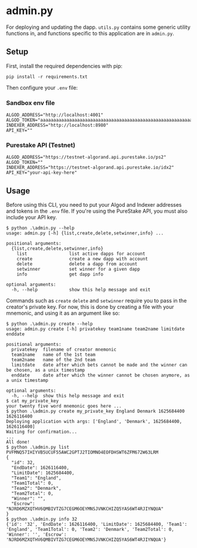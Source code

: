# admin.py

For deploying and updating the dapp. `utils.py` contains some generic utility functions in, and functions specific to this application are in `admin.py`.

## Setup

First, install the required dependencies with pip:

```
pip install -r requirements.txt
```

Then configure your `.env` file:

### Sandbox env file

```
ALGOD_ADDRESS="http://localhost:4001"
ALGOD_TOKEN="aaaaaaaaaaaaaaaaaaaaaaaaaaaaaaaaaaaaaaaaaaaaaaaaaaaaaaaaaaaaaaaa"
INDEXER_ADDRESS="http://localhost:8980"
API_KEY=""
```

### Purestake API (Testnet)

```
ALGOD_ADDRESS="https://testnet-algorand.api.purestake.io/ps2"
ALGOD_TOKEN=""
INDEXER_ADDRESS="https://testnet-algorand.api.purestake.io/idx2"
API_KEY="your-api-key-here"
```

## Usage

Before using this CLI, you need to put your Algod and Indexer addresses and tokens in the `.env` file. If you're using the PureStake API, you must also include your API key.

```
$ python .\admin.py --help
usage: admin.py [-h] {list,create,delete,setwinner,info} ...

positional arguments:
  {list,create,delete,setwinner,info}
    list                list active dapps for account
    create              create a new dapp with account
    delete              delete a dapp from account
    setwinner           set winner for a given dapp
    info                get dapp info

optional arguments:
  -h, --help            show this help message and exit
```

Commands such as `create` `delete` and `setwinner` require you to pass in the creator's private key. For now, this is done by creating a file with your mnemonic, and using it as an argument like so:

```
$ python .\admin.py create --help
usage: admin.py create [-h] privatekey team1name team2name limitdate enddate

positional arguments:
  privatekey  filename of creator mnemonic
  team1name   name of the 1st team
  team2name   name of the 2nd team
  limitdate   date after which bets cannot be made and the winner can be chosen, as a unix timestamp
  enddate     date after which the winner cannot be chosen anymore, as a unix timestamp

optional arguments:
  -h, --help  show this help message and exit
$ cat my_private_key
your twenty five word mnemonic goes here ...
$ python .\admin.py create my_private_key England Denmark 1625684400 1626116400
Deploying application with args: ['England', 'Denmark', 1625684400, 1626116400]
Waiting for confirmation...
...
All done!
$ python .\admin.py list PVFMNQ57IHIYVB5UCUF55AWC2GPTJ2TIOMNO4EOFDHSWT6ZFM672W63LRM
{
  "id": 32,
  "EndDate": 1626116400,
  "LimitDate": 1625684400,
  "Team1": "England",
  "Team1Total": 0,
  "Team2": "Denmark",
  "Team2Total": 0,
  "Winner": "",
  "Escrow": "NJRD6MZXQTHV6QMBIVTZG7CEGM6OEYMNSJVNKCHIZQ5YAS6WT4RJIYNQUA"
}
$ python .\admin.py info 32
{'id': '32', 'EndDate': 1626116400, 'LimitDate': 1625684400, 'Team1': 'England', 'Team1Total': 0, 'Team2': 'Denmark', 'Team2Total': 0, 'Winner': '', 'Escrow': 'NJRD6MZXQTHV6QMBIVTZG7CEGM6OEYMNSJVNKCHIZQ5YAS6WT4RJIYNQUA'}
```
